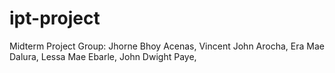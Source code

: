 # ipt-project

Midterm Project Group: 
Jhorne Bhoy Acenas,
Vincent John Arocha,
Era Mae Dalura,
Lessa Mae Ebarle,
John Dwight Paye,
